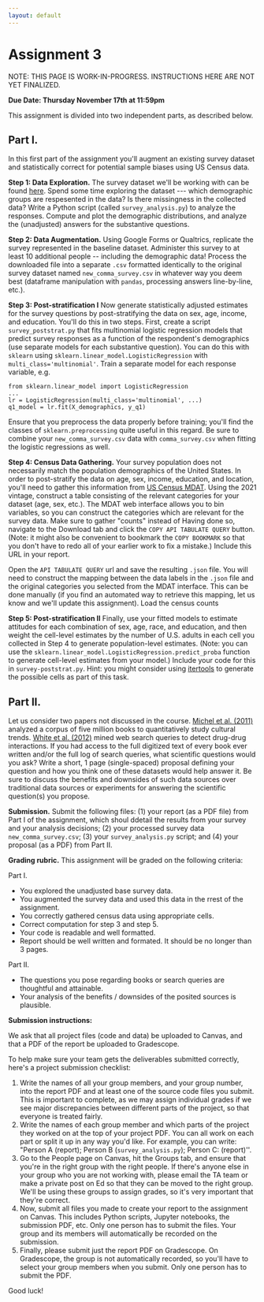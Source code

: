```yaml
---
layout: default
---
```

# Assignment 3

NOTE: THIS PAGE IS WORK-IN-PROGRESS. INSTRUCTIONS HERE ARE NOT YET FINALIZED.

**Due Date: Thursday November 17th at 11:59pm**

This assignment is divided into two independent parts, as described below.

## Part I.

In this first part of the assignment you'll augment an existing survey dataset and statistically correct for potential sample biases using US Census data.

**Step 1: Data Exploration.** The survey dataset we'll be working with can be found [here](https://raw.githubusercontent.com/fivethirtyeight/data/master/comma-survey/comma-survey.csv). Spend some time exploring the dataset --- which demographic groups are respesented in the data? Is there missingness in the collected data?  Write a Python script (called `survey_analysis.py`) to analyze the responses. Compute and plot the demographic distributions, and analyze the (unadjusted) answers for the substantive questions.

**Step 2: Data Augmentation.** Using Google Forms or Qualtrics, replicate the survey represented in the baseline dataset. Administer this survey to at least 10 additional people -- including the demographic data! Process the downloaded file into a separate `.csv` formatted identically to the original survey dataset named `new_comma_survey.csv` in whatever way you deem best (dataframe manipulation with `pandas`, processing answers line-by-line, etc.).

**Step 3: Post-stratification I** Now generate statistically adjusted estimates for the survey questions by post-stratifying the data on sex, age, income, and education. You'll do this in two steps. First, create a script `survey_poststrat.py` that fits multinomial logistic regression models that predict survey responses as a function of the respondent's demographics (use separate models for each substantive question). You can do this with `sklearn` using `sklearn.linear_model.LogisticRegression` with `multi_class='multinomial'`. Train a separate model for each response variable, e.g.

```
from sklearn.linear_model import LogisticRegression
...
lr = LogisticRegression(multi_class='multinomial', ...)
q1_model = lr.fit(X_demographics, y_q1)
```

Ensure that you preprocess the data properly before training; you'll find the classes of `sklearn.preprocessing` quite useful in this regard. Be sure to combine your `new_comma_survey.csv` data with `comma_survey.csv` when fitting the logistic regressions as well.

**Step 4: Census Data Gathering.** Your survey population does not necessarily match the population demographics of the United States. In order to post-stratify the data on age, sex, income, education, and location, you'll need to gather this information from [US Census MDAT](data.census.gov/mdat). Using the 2021 vintage, construct a table consisting of the relevant categories for your dataset (age, sex, etc.). The MDAT web interface allows you to bin variables, so you can construct the categories which are relevant for the survey data. Make sure to gather "counts" instead of Having done so, navigate to the Download tab and click the `COPY API TABULATE QUERY` button. (Note: it might also be convenient to bookmark the `COPY BOOKMARK` so that you don't have to redo all of your earlier work to fix a mistake.) Include this URL in your report.

Open the `API TABULATE QUERY` url and save the resulting `.json` file. You will need to construct the mapping between the data labels in the `.json` file and the original categories you selected from the MDAT interface. This can be done manually (if you find an automated way to retrieve this mapping, let us know and we'll update this assignment). Load the census counts

**Step 5: Post-stratification II** Finally, use your fitted models to estimate attitudes for each combination of sex, age, race, and education, and then weight the cell-level estimates by the number of U.S. adults in each cell you collected in Step 4 to generate population-level estimates. (Note: you can use the `sklearn.linear_model.LogisticRegression.predict_proba` function to generate cell-level estimates from your model.) Include your code for this in `survey-poststrat.py`. Hint: you might consider using [itertools](https://docs.python.org/3/library/itertools.html) to generate the possible cells as part of this task.

## Part II. 

Let us consider two papers not discussed in the course. [Michel et al. (2011)](https://www.science.org/doi/epdf/10.1126/science.1199644) analyzed a corpus of five million books to quantitatively study cultural trends. [White et al. (2012)](https://academic.oup.com/jamia/article-pdf/20/3/404/17374497/20-3-404.pdf) mined web search queries to detect drug-drug interactions. If you had access to the full digitized text of every book ever written and/or the full log of search queries, what scientific questions would you ask? Write a short, 1 page (single-spaced) proposal defining your question and how you think one of these datasets would help answer it. Be sure to discuss the benefits and downsides of such data sources over traditional data sources or experiments for answering the scientific question(s) you propose.

**Submission.** Submit the following files: (1) your report (as a PDF file) from Part I of the assignment, which shoul ddetail the results from your survey and your analysis decisions; (2) your processed survey data `new_comma_survey.csv`; (3) your `survey_analysis.py` script; and (4) your proposal (as a PDF) from Part II.

**Grading rubric.** This assignment will be graded on the following criteria:

Part I.
* You explored the unadjusted base survey data.
* You augmented the survey data and used this data in the rrest of the assignment.
* You correctly gathered census data using appropriate cells.
* Correct computation for step 3 and step 5.
* Your code is readable and well formatted.
* Report should be well written and formated. It should be no longer than 3 pages.

Part II.
* The questions you pose regarding books or search queries are thoughtful and attainable.
* Your analysis of the benefits / downsides of the posited sources is plausible.

**Submission instructions:**

We ask that all project files (code and data) be uploaded to Canvas, and that a PDF of the report be uploaded to Gradescope.

To help make sure your team gets the deliverables submitted correctly, here's a project submission checklist:   

1. Write the names of all your group members, and your group number, into the report PDF and at least one of the source code files you submit. This is important to complete, as we may assign individual grades if we see major discrepancies between different parts of the project, so that everyone is treated fairly.
2. Write the names of each group member and which parts of the project they worked on at the top of your project PDF. You can all work on each part or split it up in any way you'd like. For example, you can write: "Person A (report); Person B (`survey_analysis.py`); Person C: (report)''.
3. Go to the People page on Canvas, hit the Groups tab, and ensure that you're in the right group with the right people. If there's anyone else in your group who you are not working with, please email the TA team or make a private post on Ed so that they can be moved to the right group. We'll be using these groups to assign grades, so it's very important that they're correct.
4. Now, submit all files you made to create your report to the assignment on Canvas. This includes Python scripts, Jupyter notebooks, the submission PDF, etc. Only one person has to submit the files. Your group and its members will automatically be recorded on the submission.
5. Finally, please submit just the report PDF on Gradescope. On Gradescope, the group is not automatically recorded, so you'll have to select your group members when you submit. Only one person has to submit the PDF.

Good luck!

